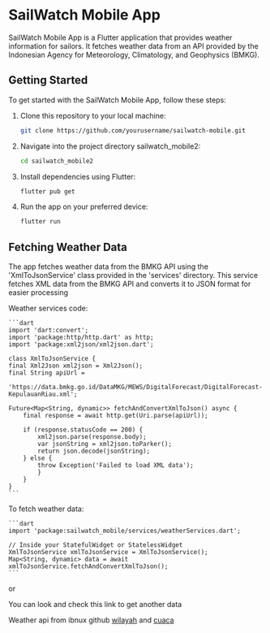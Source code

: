 # SailWatch Mobile App

SailWatch Mobile App is a Flutter application that provides weather information for sailors. It fetches weather data from an API provided by the Indonesian Agency for Meteorology, Climatology, and Geophysics (BMKG).

## Getting Started

To get started with the SailWatch Mobile App, follow these steps:

1. Clone this repository to your local machine:

   ```bash
   git clone https://github.com/yourusername/sailwatch-mobile.git
   ```

2. Navigate into the project directory sailwatch_mobile2:

    ```bash
    cd sailwatch_mobile2
    ```

3. Install dependencies using Flutter:

    ```bash
    flutter pub get
    ```

4. Run the app on your preferred device:

    ```bash
    flutter run
    ```


## Fetching Weather Data

The app fetches weather data from the BMKG API using the 'XmlToJsonService' class provided in the 'services' directory. This service fetches XML data from the BMKG API and converts it to JSON format for easier processing

Weather services code:

    ```dart
    import 'dart:convert';
    import 'package:http/http.dart' as http;
    import 'package:xml2json/xml2json.dart';

    class XmlToJsonService {
    final Xml2Json xml2json = Xml2Json();
    final String apiUrl =
        'https://data.bmkg.go.id/DataMKG/MEWS/DigitalForecast/DigitalForecast-KepulauanRiau.xml';

    Future<Map<String, dynamic>> fetchAndConvertXmlToJson() async {
        final response = await http.get(Uri.parse(apiUrl));

        if (response.statusCode == 200) {
            xml2json.parse(response.body);
            var jsonString = xml2json.toParker();
            return json.decode(jsonString);
        } else {
            throw Exception('Failed to load XML data');
            }
        }
    }
    ```


To fetch weather data:

    ```dart
    import 'package:sailwatch_mobile/services/weatherServices.dart';

    // Inside your StatefulWidget or StatelessWidget
    XmlToJsonService xmlToJsonService = XmlToJsonService();
    Map<String, dynamic> data = await xmlToJsonService.fetchAndConvertXmlToJson();
    ```


or 

You can look and check this link to get another data

Weather api from ibnux github [wilayah](https://ibnux.github.io/BMKG-importer/cuaca/wilayah.json) and [cuaca](https://ibnux.github.io/BMKG-importer/cuaca/501601.json)